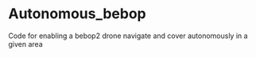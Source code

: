 # Autonomous_bebop
Code for enabling a bebop2 drone navigate and cover autonomously in a given area
